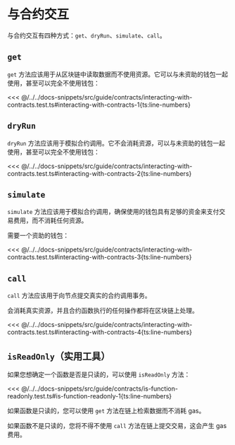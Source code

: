 # 与合约交互

与合约交互有四种方式：`get`、`dryRun`、`simulate`、`call`。

## `get`

`get` 方法应该用于从区块链中读取数据而不使用资源。它可以与未资助的钱包一起使用，甚至可以完全不使用钱包：

<<< @/../../docs-snippets/src/guide/contracts/interacting-with-contracts.test.ts#interacting-with-contracts-1{ts:line-numbers}

## `dryRun`

`dryRun` 方法应该用于模拟合约调用。它不会消耗资源，可以与未资助的钱包一起使用，甚至可以完全不使用钱包：

<<< @/../../docs-snippets/src/guide/contracts/interacting-with-contracts.test.ts#interacting-with-contracts-2{ts:line-numbers}

## `simulate`

`simulate` 方法应该用于模拟合约调用，确保使用的钱包具有足够的资金来支付交易费用，而不消耗任何资源。

需要一个资助的钱包：

<<< @/../../docs-snippets/src/guide/contracts/interacting-with-contracts.test.ts#interacting-with-contracts-3{ts:line-numbers}

## `call`

`call` 方法应该用于向节点提交真实的合约调用事务。

会消耗真实资源，并且合约函数执行的任何操作都将在区块链上处理。

<<< @/../../docs-snippets/src/guide/contracts/interacting-with-contracts.test.ts#interacting-with-contracts-4{ts:line-numbers}

## `isReadOnly`（实用工具）

如果您想确定一个函数是否是只读的，可以使用 `isReadOnly` 方法：

<<< @/../../docs-snippets/src/guide/contracts/is-function-readonly.test.ts#is-function-readonly-1{ts:line-numbers}

如果函数是只读的，您可以使用 `get` 方法在链上检索数据而不消耗 gas。

如果函数不是只读的，您将不得不使用 `call` 方法在链上提交交易，这会产生 gas 费用。